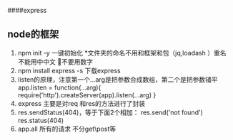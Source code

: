 ####express
## node的框架 
1. npm init -y 一键初始化 
*文件夹的命名不用和框架和包（jq,loadash ）重名 不能用中中文 不要用数字 
2. npm install express -s  下载express
3. listen的原理，注意第一个...arg是把参数合成数组，第二个是把参数铺平
app.listen = function(...arg){
     require('http').createServer(app).listen(...arg)
}
4. express 主要是对req 和res的方法进行了封装
5. res.sendStatus(404)，等于下面2个相加：
res.send('not found') res.status(404) 
6. app.all  所有的请求 不分get\post等

